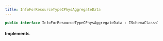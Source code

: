```yaml
---
title: InfoForResourceTypeCPhysAggregateData
---
```


```csharp
public interface InfoForResourceTypeCPhysAggregateData : ISchemaClass<InfoForResourceTypeCPhysAggregateData>, ISchemaField, ISchemaClass, INativeHandle
```

#### Implements

